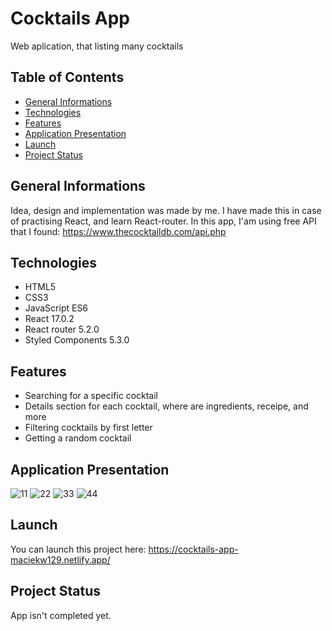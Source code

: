 # Cocktails App
Web aplication, that listing many cocktails
## Table of Contents
* [General Informations](#general-informations)
* [Technologies](#technologies)
* [Features](#features)
* [Application Presentation](#application-presentation)
* [Launch](#launch)
* [Project Status](#project-status)
## General Informations
Idea, design and implementation was made by me. I have made this in case of practising React, and learn React-router. In this app, I'am using free API that I found: https://www.thecocktaildb.com/api.php
## Technologies
* HTML5
* CSS3
* JavaScript ES6
* React 17.0.2
* React router 5.2.0
* Styled Components 5.3.0
## Features
* Searching for a specific cocktail
* Details section for each cocktail, where are ingredients, receipe, and more
* Filtering cocktails by first letter
* Getting a random cocktail
## Application Presentation
![11](https://user-images.githubusercontent.com/79579229/130287229-05d21845-e0bf-40e3-b411-6d299c81d2b6.jpg)
![22](https://user-images.githubusercontent.com/79579229/130287253-aaf2ea8b-853f-4ac1-aefa-d29b7f6fd02f.jpg)
![33](https://user-images.githubusercontent.com/79579229/130287264-922a02aa-466c-4b7d-9adb-323b74e78c94.jpg)
![44](https://user-images.githubusercontent.com/79579229/130287482-4a9b403a-a6d7-472b-9460-8bf2ddb562e8.jpg)
## Launch
You can launch this project here: https://cocktails-app-maciekw129.netlify.app/
## Project Status
App isn't completed yet.


